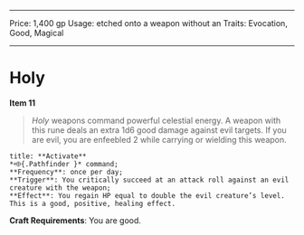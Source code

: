 
---
Price: 1,400 gp
Usage: etched onto a weapon without an
Traits: Evocation, Good, Magical

---

# Holy

**Item 11**

> *Holy* weapons command powerful celestial energy. A weapon with this rune deals an extra 1d6 good damage against evil targets. If you are evil, you are enfeebled 2 while carrying or wielding this weapon.

```ad-embed-ability
title: **Activate**
*⬲{.Pathfinder }* command; 
**Frequency**: once per day;
**Trigger**: You critically succeed at an attack roll against an evil creature with the weapon;
**Effect**: You regain HP equal to double the evil creature’s level. This is a good, positive, healing effect.

```

**Craft Requirements**: You are good.
